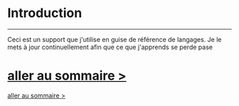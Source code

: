# Introduction
---

Ceci est un support que j'utilise en guise de référence de langages.
Je le mets à jour continuellement afin que ce que j'apprends se perde pase

[aller au sommaire > ](SUMMARY.md "sommaire")
=======
[aller au sommaire > ](SUMMARY.md)
